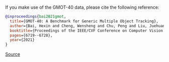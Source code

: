 If you make use of the GMOT-40 data, please cite the following reference:

``` bibtex 
@inproceedings{bai2021gmot,
  title={GMOT-40: A Benchmark for Generic Multiple Object Tracking},
  author={Bai, Hexin and Cheng, Wensheng and Chu, Peng and Liu, Juehuan and Zhang, Kai and Ling, Haibin},
  booktitle={Proceedings of the IEEE/CVF Conference on Computer Vision and Pattern Recognition},
  pages={6719--6728},
  year={2021}
}
```

[Source](https://spritea.github.io/GMOT40/)
